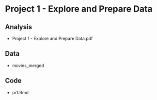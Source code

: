 # Project 1 - Explore and Prepare Data

## Analysis
  * Project 1 - Explore and Prepare Data.pdf

## Data
  * movies_merged
  
## Code
  * pr1.Rmd
  
  